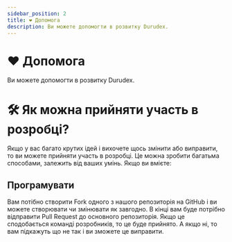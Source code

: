 ```yaml
---
sidebar_position: 2
title: ❤️ Допомога
description: Ви можете допомогти в розвитку Durudex.
---
```


# ❤️ Допомога

Ви можете допомогти в розвитку Durudex.

# 🛠 Як можна прийняти участь в розробці?

Якщо у вас багато крутих ідей і вихочете щось змінити або виправити, то ви можете прийняти участь в розробці. 
Це можна зробити багатьма способами, залежить від ваших умінь. Якщо ви вмієте:

## Програмувати

Вам потібно створити Fork одного з нашого репозиторія на GitHub і ви можете створювати чи змінювати як завгодно. 
В кінці вам буде потрібно відправити Pull Request до основного репозиторія. Якщо це сподобається команді розробників, то це буде прийнято.
А якщо ні, то вам підкажуть що не так і ви зможете це виправити.
